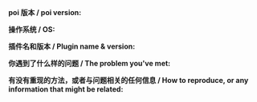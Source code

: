 <!--
感谢你向 poi 提交 issue，请尽量填写以下内容以方便沟通，
你也许能在 https://github.com/poooi/poi/wiki 找到一些答案。
Thanks for opening an issue, please fill the following template,
If you need general information, see https://github.com/poooi/poi/wiki.
-->

**poi 版本 / poi version:**


**操作系统 / OS:**
<!--
Windows 10 用户请说明具体的发行版本号（可以通过 `winver` 命令来获得）
For Windows 10 users, please specify your build version (can be obtained through `winver` command)
-->

**插件名和版本 / Plugin name & version:**

<!-- 
如果这是一个关于插件的 issue，请填写插件名及其版本。
If this is an issue about plugin.
-->


**你遇到了什么样的问题 / The problem you've met:**



**有没有重现的方法，或者与问题相关的任何信息 / How to reproduce, or any information that might be related:**

<!-- 
可以的话请提供开发者工具 Console 选项卡的截图，
开发者工具的打开方式是按 ctrl + shift + i (macOS 上为 ⌥ + ⌘ + i），或游戏区域下方信息栏的最左边齿轮按钮。
Please provide a screenshot of developer tool's console tab, if possible.
To open the dev tool, press ctrl + shift + i (⌥ + ⌘ + i for macOS), or the leftmost gear button on the info bar below the game area.
-->


